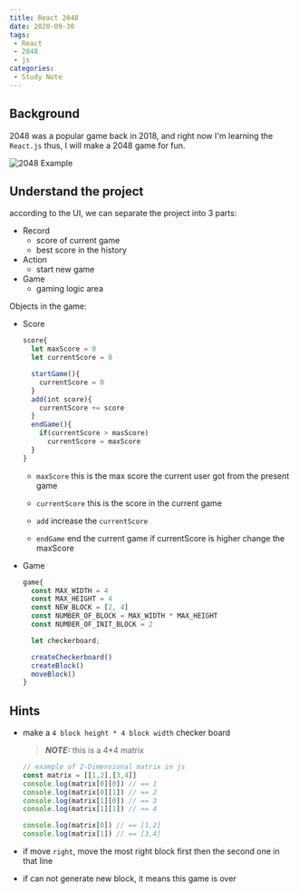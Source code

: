```yaml
---
title: React 2048
date: 2020-09-30
tags:
 - React
 - 2048
 - js
categories:
 - Study Note
---
```


## Background

2048 was a popular game back in 2018, and right now I'm learning the `React.js` thus, I will make a 2048 game for fun.

<img :src="$withBase('/2048_game.png')" alt="2048 Example">

## Understand the project

according to the UI, we can separate the project into 3 parts:

* Record
  * score of current game
  * best score in the history
* Action
  * start new game
* Game
  * gaming logic area

Objects in the game:

* Score

  ```js
  score{
    let maxScore = 0
    let currentScore = 0

    startGame(){
      currentScore = 0
    }
    add(int score){
      currentScore += score
    }
    endGame(){
      if(currentScore > masScore)
        currentScore = maxScore
    }
  }
  ```
  
  * `maxScore` this is the max score the current user got from the present game
  
  * `currentScore` this is the score in the current game
  
  * `add` increase the `currentScore`
  
  * `endGame` end the current game if currentScore is higher change the maxScore
  
* Game

  ```js
  game{
    const MAX_WIDTH = 4
    const MAX_HEIGHT = 4
    const NEW_BLOCK = [2, 4]
    const NUMBER_OF_BLOCK = MAX_WIDTH * MAX_HEIGHT
    const NUMBER_OF_INIT_BLOCK = 2

    let checkerboard;

    createCheckerboard()
    createBlock()
    moveBlock()
  }
  ```

## Hints

* make a `4 block height * 4 block width` checker board

  > ***NOTE:*** this is a 4*4 matrix

  ```js
  // example of 2-Dimensional matrix in js
  const matrix = [[1,2],[3,4]]
  console.log(matrix[0][0]) // == 1
  console.log(matrix[0][1]) // == 2
  console.log(matrix[1][0]) // == 3
  console.log(matrix[1][1]) // == 4

  console.log(matrix[0]) // == [1,2]
  console.log(matrix[1]) // == [3,4]
  ```

* if move `right`, move the most right block first then the second one in that line

* if can not generate new block, it means this game is over
